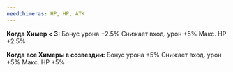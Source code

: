 ```yaml
---
needchimeras: HP, HP, АТК
---
```

**Когда Химер < 3:**
Бонус урона +2.5%
Снижает вход. урон +5%
Макс. HP +2.5%

**Когда все Химеры в созвездии:**
Бонус урона +5%
Снижает вход. урон +5%
Макс. HP +5%
